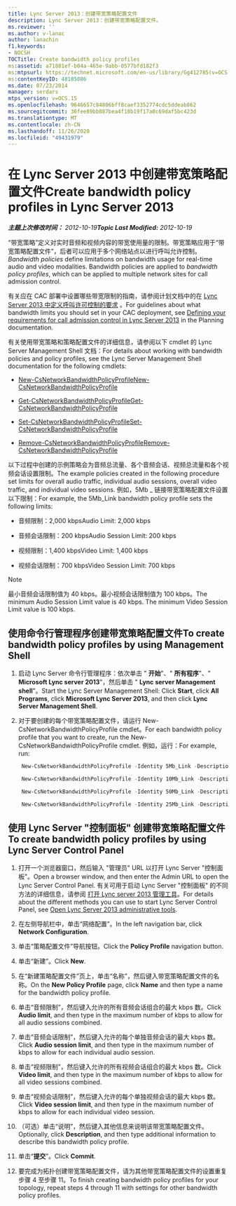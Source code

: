```yaml
---
title: Lync Server 2013：创建带宽策略配置文件
description: Lync Server 2013：创建带宽策略配置文件。
ms.reviewer: ''
ms.author: v-lanac
author: lanachin
f1.keywords:
- NOCSH
TOCTitle: Create bandwidth policy profiles
ms:assetid: a71881ef-b04a-465e-9abb-0577bfd182f3
ms:mtpsurl: https://technet.microsoft.com/en-us/library/Gg412785(v=OCS.15)
ms:contentKeyID: 48185086
ms.date: 07/23/2014
manager: serdars
mtps_version: v=OCS.15
ms.openlocfilehash: 9646657c84806bff8caef3352774cdc5ddeab862
ms.sourcegitcommit: 36fee89bb887bea4f18b19f17a8c69daf5bc423d
ms.translationtype: MT
ms.contentlocale: zh-CN
ms.lasthandoff: 11/26/2020
ms.locfileid: "49431979"
---
```

# <a name="create-bandwidth-policy-profiles-in-lync-server-2013"></a><span data-ttu-id="ae801-103">在 Lync Server 2013 中创建带宽策略配置文件</span><span class="sxs-lookup"><span data-stu-id="ae801-103">Create bandwidth policy profiles in Lync Server 2013</span></span>

<div data-xmlns="http://www.w3.org/1999/xhtml">

<div class="topic" data-xmlns="http://www.w3.org/1999/xhtml" data-msxsl="urn:schemas-microsoft-com:xslt" data-cs="https://msdn.microsoft.com/">

<div data-asp="https://msdn2.microsoft.com/asp">



</div>

<div id="mainSection">

<div id="mainBody"><span data-ttu-id="ae801-104">

<span> </span></span><span class="sxs-lookup"><span data-stu-id="ae801-104">

<span> </span></span></span>

<span data-ttu-id="ae801-105">_**主题上次修改时间：** 2012-10-19_</span><span class="sxs-lookup"><span data-stu-id="ae801-105">_**Topic Last Modified:** 2012-10-19_</span></span>

<span data-ttu-id="ae801-p101">“带宽策略”定义对实时音频和视频内容的带宽使用量的限制。带宽策略应用于“带宽策略配置文件”，后者可以应用于多个网络站点以进行呼叫允许控制。</span><span class="sxs-lookup"><span data-stu-id="ae801-p101">*Bandwidth policies* define limitations on bandwidth usage for real-time audio and video modalities. Bandwidth policies are applied to *bandwidth policy profiles*, which can be applied to multiple network sites for call admission control.</span></span>

<span data-ttu-id="ae801-108">有关应在 CAC 部署中设置哪些带宽限制的指南，请参阅计划文档中的在 [Lync Server 2013 中定义呼叫许可控制的要求](lync-server-2013-defining-your-requirements-for-call-admission-control.md) 。</span><span class="sxs-lookup"><span data-stu-id="ae801-108">For guidelines about what bandwidth limits you should set in your CAC deployment, see [Defining your requirements for call admission control in Lync Server 2013](lync-server-2013-defining-your-requirements-for-call-admission-control.md) in the Planning documentation.</span></span>

<span data-ttu-id="ae801-109">有关使用带宽策略和策略配置文件的详细信息，请参阅以下 cmdlet 的 Lync Server Management Shell 文档：</span><span class="sxs-lookup"><span data-stu-id="ae801-109">For details about working with bandwidth policies and policy profiles, see the Lync Server Management Shell documentation for the following cmdlets:</span></span>

  - [<span data-ttu-id="ae801-110">New-CsNetworkBandwidthPolicyProfile</span><span class="sxs-lookup"><span data-stu-id="ae801-110">New-CsNetworkBandwidthPolicyProfile</span></span>](https://docs.microsoft.com/powershell/module/skype/New-CsNetworkBandwidthPolicyProfile)

  - [<span data-ttu-id="ae801-111">Get-CsNetworkBandwidthPolicyProfile</span><span class="sxs-lookup"><span data-stu-id="ae801-111">Get-CsNetworkBandwidthPolicyProfile</span></span>](https://docs.microsoft.com/powershell/module/skype/Get-CsNetworkBandwidthPolicyProfile)

  - [<span data-ttu-id="ae801-112">Set-CsNetworkBandwidthPolicyProfile</span><span class="sxs-lookup"><span data-stu-id="ae801-112">Set-CsNetworkBandwidthPolicyProfile</span></span>](https://docs.microsoft.com/powershell/module/skype/Set-CsNetworkBandwidthPolicyProfile)

  - [<span data-ttu-id="ae801-113">Remove-CsNetworkBandwidthPolicyProfile</span><span class="sxs-lookup"><span data-stu-id="ae801-113">Remove-CsNetworkBandwidthPolicyProfile</span></span>](https://docs.microsoft.com/powershell/module/skype/Remove-CsNetworkBandwidthPolicyProfile)

<span data-ttu-id="ae801-114">以下过程中创建的示例策略会为音频总流量、各个音频会话、视频总流量和各个视频会话设置限制。</span><span class="sxs-lookup"><span data-stu-id="ae801-114">The example policies created in the following procedure set limits for overall audio traffic, individual audio sessions, overall video traffic, and individual video sessions.</span></span> <span data-ttu-id="ae801-115">例如，5Mb \_ 链接带宽策略配置文件设置以下限制：</span><span class="sxs-lookup"><span data-stu-id="ae801-115">For example, the 5Mb\_Link bandwidth policy profile sets the following limits:</span></span>

  - <span data-ttu-id="ae801-116">音频限制：2,000 kbps</span><span class="sxs-lookup"><span data-stu-id="ae801-116">Audio Limit: 2,000 kbps</span></span>

  - <span data-ttu-id="ae801-117">音频会话限制：200 kbps</span><span class="sxs-lookup"><span data-stu-id="ae801-117">Audio Session Limit: 200 kbps</span></span>

  - <span data-ttu-id="ae801-118">视频限制：1,400 kbps</span><span class="sxs-lookup"><span data-stu-id="ae801-118">Video Limit: 1,400 kbps</span></span>

  - <span data-ttu-id="ae801-119">视频会话限制：700 kbps</span><span class="sxs-lookup"><span data-stu-id="ae801-119">Video Session Limit: 700 kbps</span></span>

<div class=" ">


> [!NOTE]  
> <span data-ttu-id="ae801-p103">最小音频会话限制值为 40 kbps。最小视频会话限制值为 100 kbps。</span><span class="sxs-lookup"><span data-stu-id="ae801-p103">The minimum Audio Session Limit value is 40 kbps. The minimum Video Session Limit value is 100 kbps.</span></span>



</div>

<div>

## <a name="to-create-bandwidth-policy-profiles-by-using-management-shell"></a><span data-ttu-id="ae801-122">使用命令行管理程序创建带宽策略配置文件</span><span class="sxs-lookup"><span data-stu-id="ae801-122">To create bandwidth policy profiles by using Management Shell</span></span>

1.  <span data-ttu-id="ae801-123">启动 Lync Server 命令行管理程序：依次单击 " **开始**"、" **所有程序**"、" **Microsoft Lync server 2013**"，然后单击 " **Lync server Management shell**"。</span><span class="sxs-lookup"><span data-stu-id="ae801-123">Start the Lync Server Management Shell: Click **Start**, click **All Programs**, click **Microsoft Lync Server 2013**, and then click **Lync Server Management Shell**.</span></span>

2.  <span data-ttu-id="ae801-124">对于要创建的每个带宽策略配置文件，请运行 New-CsNetworkBandwidthPolicyProfile cmdlet。</span><span class="sxs-lookup"><span data-stu-id="ae801-124">For each bandwidth policy profile that you want to create, run the New-CsNetworkBandwidthPolicyProfile cmdlet.</span></span> <span data-ttu-id="ae801-125">例如，运行：</span><span class="sxs-lookup"><span data-stu-id="ae801-125">For example, run:</span></span>
    
       ```powershell
        New-CsNetworkBandwidthPolicyProfile -Identity 5Mb_Link -Description "BW profile for 5Mb links" -AudioBWLimit 2000 -AudioBWSessionLimit 200 -VideoBWLimit 1400  -VideoBWSessionLimit 700
       ```
    
       ```powershell
        New-CsNetworkBandwidthPolicyProfile -Identity 10Mb_Link -Description "BW profile for 10Mb links" -AudioBWLimit 4000 -AudioBWSessionLimit 200 -VideoBWLimit 2800 -VideoBWSessionLimit 700
       ```
    
       ```powershell
        New-CsNetworkBandwidthPolicyProfile -Identity 50Mb_Link -Description "BW profile for 50Mb links" -AudioBWLimit 20000 -AudioBWSessionLimit 200 -VideoBWLimit 14000 -VideoBWSessionLimit 700
       ```
    
       ```powershell
        New-CsNetworkBandwidthPolicyProfile -Identity 25Mb_Link -Description "BW profile for 25Mb links" -AudioBWLimit 10000 -AudioBWSessionLimit 200 -VideoBWLimit 7000 -VideoBWSessionLimit 700
       ```

</div>

<div>

## <a name="to-create-bandwidth-policy-profiles-by-using-lync-server-control-panel"></a><span data-ttu-id="ae801-126">使用 Lync Server "控制面板" 创建带宽策略配置文件</span><span class="sxs-lookup"><span data-stu-id="ae801-126">To create bandwidth policy profiles by using Lync Server Control Panel</span></span>

1.  <span data-ttu-id="ae801-127">打开一个浏览器窗口，然后输入 "管理员" URL 以打开 Lync Server "控制面板"。</span><span class="sxs-lookup"><span data-stu-id="ae801-127">Open a browser window, and then enter the Admin URL to open the Lync Server Control Panel.</span></span> <span data-ttu-id="ae801-128">有关可用于启动 Lync Server "控制面板" 的不同方法的详细信息，请参阅 [打开 Lync server 2013 管理工具](lync-server-2013-open-lync-server-administrative-tools.md)。</span><span class="sxs-lookup"><span data-stu-id="ae801-128">For details about the different methods you can use to start Lync Server Control Panel, see [Open Lync Server 2013 administrative tools](lync-server-2013-open-lync-server-administrative-tools.md).</span></span>

2.  <span data-ttu-id="ae801-129">在左侧导航栏中，单击“网络配置”。</span><span class="sxs-lookup"><span data-stu-id="ae801-129">In the left navigation bar, click **Network Configuration**.</span></span>

3.  <span data-ttu-id="ae801-130">单击“策略配置文件”导航按钮。</span><span class="sxs-lookup"><span data-stu-id="ae801-130">Click the **Policy Profile** navigation button.</span></span>

4.  <span data-ttu-id="ae801-131">单击“新建”。</span><span class="sxs-lookup"><span data-stu-id="ae801-131">Click **New**.</span></span>

5.  <span data-ttu-id="ae801-132">在“新建策略配置文件”页上，单击“名称”，然后键入带宽策略配置文件的名称。</span><span class="sxs-lookup"><span data-stu-id="ae801-132">On the **New Policy Profile** page, click **Name** and then type a name for the bandwidth policy profile.</span></span>

6.  <span data-ttu-id="ae801-133">单击“音频限制”，然后键入允许的所有音频会话组合的最大 kbps 数。</span><span class="sxs-lookup"><span data-stu-id="ae801-133">Click **Audio limit**, and then type in the maximum number of kbps to allow for all audio sessions combined.</span></span>

7.  <span data-ttu-id="ae801-134">单击“音频会话限制”，然后键入允许的每个单独音频会话的最大 kbps 数。</span><span class="sxs-lookup"><span data-stu-id="ae801-134">Click **Audio session limit**, and then type in the maximum number of kbps to allow for each individual audio session.</span></span>

8.  <span data-ttu-id="ae801-135">单击“视频限制”，然后键入允许的所有视频会话组合的最大 kbps 数。</span><span class="sxs-lookup"><span data-stu-id="ae801-135">Click **Video limit**, and then type in the maximum number of kbps to allow for all video sessions combined.</span></span>

9.  <span data-ttu-id="ae801-136">单击“视频会话限制”，然后键入允许的每个单独视频会话的最大 kbps 数。</span><span class="sxs-lookup"><span data-stu-id="ae801-136">Click **Video session limit**, and then type in the maximum number of kbps to allow for each individual video session.</span></span>

10. <span data-ttu-id="ae801-137">（可选）单击“说明”，然后键入其他信息来说明该带宽策略配置文件。</span><span class="sxs-lookup"><span data-stu-id="ae801-137">Optionally, click **Description**, and then type additional information to describe this bandwidth policy profile.</span></span>

11. <span data-ttu-id="ae801-138">单击“**提交**”。</span><span class="sxs-lookup"><span data-stu-id="ae801-138">Click **Commit**.</span></span>

12. <span data-ttu-id="ae801-139">要完成为拓扑创建带宽策略配置文件，请为其他带宽策略配置文件的设置重复步骤 4 至步骤 11。</span><span class="sxs-lookup"><span data-stu-id="ae801-139">To finish creating bandwidth policy profiles for your topology, repeat steps 4 through 11 with settings for other bandwidth policy profiles.</span></span>

<span data-ttu-id="ae801-140"></div>

</div>

<span> </span>

</div>

</div>

</span><span class="sxs-lookup"><span data-stu-id="ae801-140"></div>

</div>

<span> </span>

</div>

</div>

</span></span></div>

